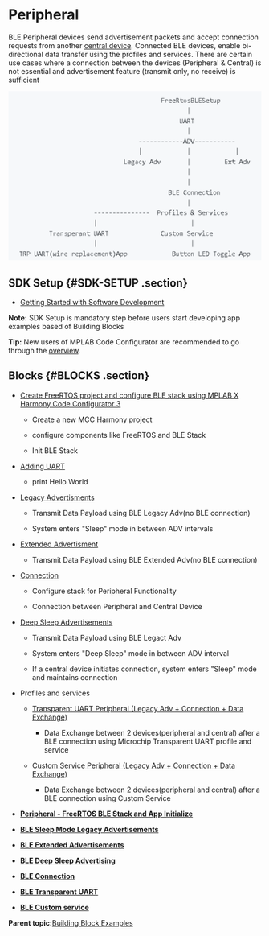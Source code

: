 # Peripheral

BLE Peripheral devices send advertisement packets and accept connection requests from another [central device](https://onlinedocs.microchip.com/pr/GUID-A5330D3A-9F51-4A26-B71D-8503A493DF9C-en-US-2/index.html?GUID-E8C0DDA5-3AD0-42A4-B4EF-BCB02811BF8C). Connected BLE devices, enable bi-directional data transfer using the profiles and services. There are certain use cases where a connection between the devices \(Peripheral & Central\) is not essential and advertisement feature \(transmit only, no receive\) is sufficient

![](media/GUID-F3B97ABD-EDE5-4542-A771-093CBCB734C7-low.png)

## SDK Setup {#SDK-SETUP .section}

-   [Getting Started with Software Development](https://onlinedocs.microchip.com/pr/GUID-A5330D3A-9F51-4A26-B71D-8503A493DF9C-en-US-2/index.html?GUID-2AD37FE2-1915-4E34-9A05-79E3810726D7)


**Note:** SDK Setup is mandatory step before users start developing app examples based of Building Blocks

**Tip:** New users of MPLAB Code Configurator are recommended to go through the [overview](https://onlinedocs.microchip.com/pr/GUID-1F7007B8-9A46-4D03-AEED-650357BA760D-en-US-6/index.html?GUID-B5D058F5-1D0B-4720-8649-ACE5C0EEE2C0).

## Blocks {#BLOCKS .section}

-   [Create FreeRTOS project and configure BLE stack using MPLAB X Harmony Code Configurator 3](https://onlinedocs.microchip.com/pr/GUID-A5330D3A-9F51-4A26-B71D-8503A493DF9C-en-US-2/index.html?GUID-AB1A02BF-4F9B-4058-90D9-02BFB3136682)

    -   Create a new MCC Harmony project

    -   configure components like FreeRTOS and BLE Stack

    -   Init BLE Stack

-   [Adding UART](https://onlinedocs.microchip.com/pr/GUID-A5330D3A-9F51-4A26-B71D-8503A493DF9C-en-US-2/index.html?GUID-E1A0E9CA-311E-4F53-9C27-160173609975)

    -   print Hello World

-   [Legacy Advertisments](https://onlinedocs.microchip.com/pr/GUID-A5330D3A-9F51-4A26-B71D-8503A493DF9C-en-US-2/index.html?GUID-820CEA03-90AE-484F-87C9-9CF2CE652702)

    -   Transmit Data Payload using BLE Legacy Adv\(no BLE connection\)

    -   System enters "Sleep" mode in between ADV intervals

-   [Extended Advertisment](https://onlinedocs.microchip.com/pr/GUID-A5330D3A-9F51-4A26-B71D-8503A493DF9C-en-US-2/index.html?GUID-9A3C4C97-E09F-4FF9-878C-3873892445F4)

    -   Transmit Data Payload using BLE Extended Adv\(no BLE connection\)

-   [Connection](https://onlinedocs.microchip.com/pr/GUID-A5330D3A-9F51-4A26-B71D-8503A493DF9C-en-US-2/index.html?GUID-F9A0C390-C124-49A7-9F22-157D20BFBE5D)

    -   Configure stack for Peripheral Functionality

    -   Connection between Peripheral and Central Device

-   [Deep Sleep Advertisements](https://onlinedocs.microchip.com/pr/GUID-A5330D3A-9F51-4A26-B71D-8503A493DF9C-en-US-2/index.html?GUID-3D0C03E0-8EFC-455C-970B-17EBE5CB8F78)

    -   Transmit Data Payload using BLE Legact Adv

    -   System enters "Deep Sleep" mode in between ADV interval

    -   If a central device initiates connection, system enters "Sleep" mode and maintains connection

-   Profiles and services

    -   [Transparent UART Peripheral \(Legacy Adv + Connection + Data Exchange\)](https://onlinedocs.microchip.com/pr/GUID-A5330D3A-9F51-4A26-B71D-8503A493DF9C-en-US-2/index.html?GUID-07EC83B7-CC28-4C55-8634-4B7F56A9DB36)

        -   Data Exchange between 2 devices\(peripheral and central\) after a BLE connection using Microchip Transparent UART profile and service

    -   [Custom Service Peripheral \(Legacy Adv + Connection + Data Exchange\)](https://onlinedocs.microchip.com/pr/GUID-A5330D3A-9F51-4A26-B71D-8503A493DF9C-en-US-2/index.html?GUID-0F3193BF-C61D-4DDB-9E98-7F0A444269A8)

        -   Data Exchange between 2 devices\(peripheral and central\) after a BLE connection using Custom Service


-   **[Peripheral - FreeRTOS BLE Stack and App Initialize](https://onlinedocs.microchip.com/pr/GUID-A5330D3A-9F51-4A26-B71D-8503A493DF9C-en-US-2/index.html?GUID-AB1A02BF-4F9B-4058-90D9-02BFB3136682)**  

-   **[BLE Sleep Mode Legacy Advertisements](https://onlinedocs.microchip.com/pr/GUID-A5330D3A-9F51-4A26-B71D-8503A493DF9C-en-US-2/index.html?GUID-820CEA03-90AE-484F-87C9-9CF2CE652702)**  

-   **[BLE Extended Advertisements](https://onlinedocs.microchip.com/pr/GUID-A5330D3A-9F51-4A26-B71D-8503A493DF9C-en-US-2/index.html?GUID-9A3C4C97-E09F-4FF9-878C-3873892445F4)**  

-   **[BLE Deep Sleep Advertising](https://onlinedocs.microchip.com/pr/GUID-A5330D3A-9F51-4A26-B71D-8503A493DF9C-en-US-2/index.html?GUID-3D0C03E0-8EFC-455C-970B-17EBE5CB8F78)**  

-   **[BLE Connection](https://onlinedocs.microchip.com/pr/GUID-A5330D3A-9F51-4A26-B71D-8503A493DF9C-en-US-2/index.html?GUID-F9A0C390-C124-49A7-9F22-157D20BFBE5D)**  

-   **[BLE Transparent UART](https://onlinedocs.microchip.com/pr/GUID-A5330D3A-9F51-4A26-B71D-8503A493DF9C-en-US-2/index.html?GUID-07EC83B7-CC28-4C55-8634-4B7F56A9DB36)**  

-   **[BLE Custom service](https://onlinedocs.microchip.com/pr/GUID-A5330D3A-9F51-4A26-B71D-8503A493DF9C-en-US-2/index.html?GUID-0F3193BF-C61D-4DDB-9E98-7F0A444269A8)**  


**Parent topic:**[Building Block Examples](https://onlinedocs.microchip.com/pr/GUID-A5330D3A-9F51-4A26-B71D-8503A493DF9C-en-US-2/index.html?GUID-17DABF04-E5D8-4201-A746-2FC244450A19)
